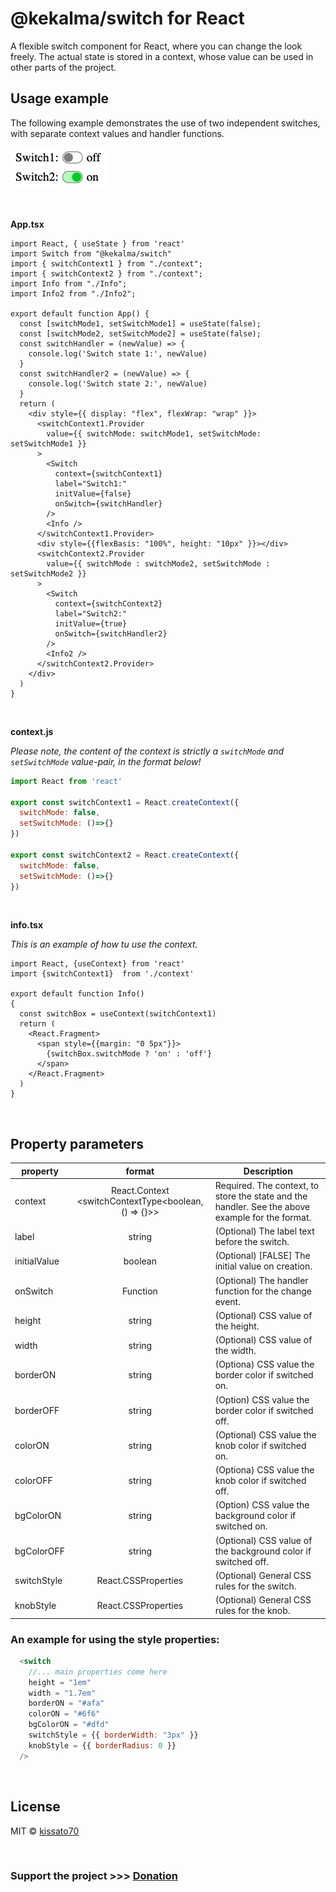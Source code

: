 # @kekalma/switch for React

A flexible switch component for React, where you can change the look freely. The actual state is stored in a context, whose value can be used in other parts of the project.

## Usage example

The following example demonstrates the use of two independent switches, with separate context values and handler functions.
<br>  

![switch](../switch2.jpg)  

<br>

__App.tsx__

```tsx
import React, { useState } from 'react'
import Switch from "@kekalma/switch"
import { switchContext1 } from "./context";
import { switchContext2 } from "./context";
import Info from "./Info";
import Info2 from "./Info2";

export default function App() {
  const [switchMode1, setSwitchMode1] = useState(false);
  const [switchMode2, setSwitchMode2] = useState(false);
  const switchHandler = (newValue) => {
    console.log('Switch state 1:', newValue)
  }
  const switchHandler2 = (newValue) => {
    console.log('Switch state 2:', newValue)
  }
  return (
    <div style={{ display: "flex", flexWrap: "wrap" }}>
      <switchContext1.Provider 
        value={{ switchMode: switchMode1, setSwitchMode: setSwitchMode1 }}
      >
        <Switch
          context={switchContext1}
          label="Switch1:"
          initValue={false}
          onSwitch={switchHandler}
        />
        <Info />
      </switchContext1.Provider>
      <div style={{flexBasis: "100%", height: "10px" }}></div>
      <switchContext2.Provider 
        value={{ switchMode : switchMode2, setSwitchMode : setSwitchMode2 }}
      >
        <Switch
          context={switchContext2}
          label="Switch2:"
          initValue={true}
          onSwitch={switchHandler2}
        />
        <Info2 />
      </switchContext2.Provider>
    </div>
  )
}
```  

<br>

__context.js__  

_Please note, the content of the context is strictly a `switchMode` and `setSwitchMode` value-pair, in the format below!_  

```javascript
import React from 'react'

export const switchContext1 = React.createContext({
  switchMode: false,
  setSwitchMode: ()=>{}
})

export const switchContext2 = React.createContext({
  switchMode: false,
  setSwitchMode: ()=>{}
})
```  

<br>

__info.tsx__

_This is an example of how tu use the context._

```tsx
import React, {useContext} from 'react'
import {switchContext1}  from './context'

export default function Info()
{
  const switchBox = useContext(switchContext1)
  return (
    <React.Fragment>
      <span style={{margin: "0 5px"}}>
        {switchBox.switchMode ? 'on' : 'off'}
      </span>
    </React.Fragment>
  )
}
```

<br>

## Property parameters
|property|format|Description|
|---|:---:|---|
| context| React.Context<br><switchContextType<boolean, () => {}>> | Required. The context, to store the state and the handler. See the above example for the format. |
|label|string|(Optional) The label text before the switch.|
|initialValue|boolean|(Optional) [FALSE] The initial value on creation.|
|onSwitch|Function|(Optional) The handler function for the change event.|
|height|string|(Optional) CSS value of the height.| 
|width|string|(Optional) CSS value of the width.| 
|borderON|string|(Optiona) CSS value  the border color if switched on.| 
|borderOFF|string|(Option) CSS value  the border color if switched off.| 
|colorON|string|(Optional) CSS value  the knob color if switched on.| 
|colorOFF|string|(Optiona) CSS value  the knob color if switched off.| 
|bgColorON|string|(Option) CSS value  the background color if switched on.| 
|bgColorOFF|string|(Optional) CSS value of the background color if switched off.|
|switchStyle|React.CSSProperties|(Optional) General CSS rules for the switch.|
|knobStyle|React.CSSProperties|(Optional) General CSS rules for the knob.|


### __An example for using the style properties:__
```js
  <switch 
    //... main properties come here
    height = "1em"
    width = "1.7em"
    borderON = "#afa"
    colorON = "#6f6"
    bgColorON = "#dfd"
    switchStyle = {{ borderWidth: "3px" }}
    knobStyle = {{ borderRadius: 0 }}
  />
```


<br>



## License

MIT © [kissato70](https://github.com/kissato70)

<br>  

### Support the project >>> [Donation](https://bit.ly/kissato70_paypal_donate)